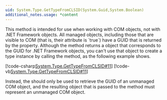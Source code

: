 ```yaml
---
uid: System.Type.GetTypeFromCLSID(System.Guid,System.Boolean)
additional_notes.usage: *content
---
```


<p>This method is intended for use when working with COM objects, not with .NET Framework objects. All managed objects, including those that are visible to COM (that is, their <xref href="System.Runtime.InteropServices.ComVisibleAttribute"></xref> attribute is `true`) have a GUID that is returned by the <xref href="System.Type.GUID"></xref> property. Although the method returns a <xref href="System.Type"></xref> object that corresponds to the GUID for .NET Framework objects, you can't use that <xref href="System.Type"></xref> object to create a type instance by calling the  <xref href="System.Activator.CreateInstance(System.Type)"></xref> method, as the following example shows.  
  
 [!code-csharp[System.Type.GetTypeFromCLSID#11](~/samples/snippets/csharp/VS_Snippets_CLR_System/system.type.gettypefromclsid/cs/gettypefromclsid11.cs#11)]
 [!code-vb[System.Type.GetTypeFromCLSID#11](~/samples/snippets/visualbasic/VS_Snippets_CLR_System/system.type.gettypefromclsid/vb/gettypefromclsid11.vb#11)]  
  
 Instead, the <xref href="System.Type.GetTypeFromCLSID(System.Guid,System.String,System.Boolean)"></xref> should only be used to retrieve the GUID of an unmanaged COM object, and the resulting <xref href="System.Type"></xref> object that is passed to the <xref href="System.Activator.CreateInstance(System.Type)"></xref> method must represent an unmanaged COM object.</p>


